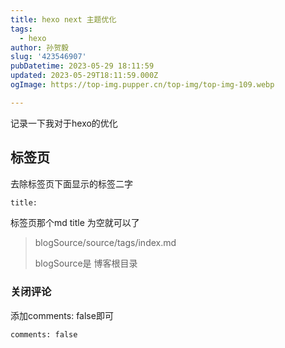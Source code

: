 ```yaml
---
title: hexo next 主题优化
tags:
  - hexo
author: 孙贺毅
slug: '423546907'
pubDatetime: 2023-05-29 18:11:59
updated: 2023-05-29T18:11:59.000Z
ogImage: https://top-img.pupper.cn/top-img/top-img-109.webp

---
```


记录一下我对于hexo的优化

<!-- more -->

## 标签页

去除标签页下面显示的标签二字

```html
title: 
```

标签页那个md title 为空就可以了

> blogSource/source/tags/index.md
>
> blogSource是 博客根目录

### 关闭评论

添加comments: false即可

```html
comments: false
```



